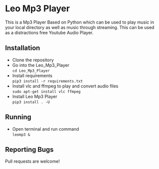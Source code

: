 # Leo Mp3 Player

This is a Mp3 Player Based on Python which can be used to play music in your local
directory as well as music through streaming. This can be used as a distractions
free Youtube Audio Player.

## Installation

* Clone the repository
* Go into the Leo_Mp3_Player \
`cd Leo_Mp3_Player`
* Install requirements \
`pip3 install -r requirements.txt`
* Install vlc and ffmpeg to play and convert audio files \
`sudo apt-get install vlc ffmpeg`
* Install Leo Mp3 Player \
`pip3 install . -U`


## Running

* Open terminal and run command \
`leomp3 &`

## Reporting Bugs

Pull requests are welcome!
